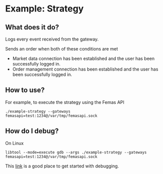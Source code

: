 # Example: Strategy

## What does it do?

Logs every event received from the gateway.

Sends an order when both of these conditions are met

* Market data connection has been established and the user has been successfully logged in.
* Order management connection has been established and the user has been successfully logged in.

## How to use?

For example, to execute the strategy using the Femas API

	./example-strategy --gateways femasapi=test:1234@/var/tmp/femasapi.sock

## How do I debug?

On Linux

	libtool --mode=execute gdb --args ./example-strategy --gateways femasapi=test:1234@/var/tmp/femasapi.sock

This [link](https://www.gnu.org/software/libtool/manual/html_node/Debugging-executables.html)
is a good place to get started with debugging.
